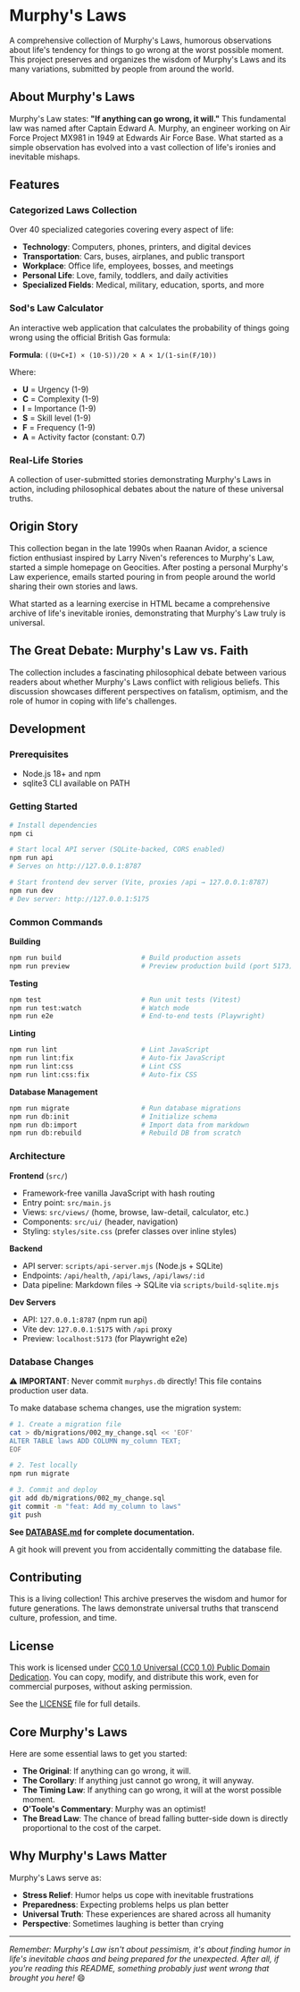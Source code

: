 # Murphy's Laws

A comprehensive collection of Murphy's Laws, humorous observations about life's tendency for things to go wrong at the worst possible moment. This project preserves and organizes the wisdom of Murphy's Laws and its many variations, submitted by people from around the world.

## About Murphy's Laws

Murphy's Law states: **"If anything can go wrong, it will."** This fundamental law was named after Captain Edward A. Murphy, an engineer working on Air Force Project MX981 in 1949 at Edwards Air Force Base. What started as a simple observation has evolved into a vast collection of life's ironies and inevitable mishaps.

## Features

### Categorized Laws Collection
Over 40 specialized categories covering every aspect of life:
- **Technology**: Computers, phones, printers, and digital devices
- **Transportation**: Cars, buses, airplanes, and public transport
- **Workplace**: Office life, employees, bosses, and meetings
- **Personal Life**: Love, family, toddlers, and daily activities
- **Specialized Fields**: Medical, military, education, sports, and more

### Sod's Law Calculator
An interactive web application that calculates the probability of things going wrong using the official British Gas formula:

**Formula**: `((U+C+I) × (10-S))/20 × A × 1/(1-sin(F/10))`

Where:
- **U** = Urgency (1-9)
- **C** = Complexity (1-9) 
- **I** = Importance (1-9)
- **S** = Skill level (1-9)
- **F** = Frequency (1-9)
- **A** = Activity factor (constant: 0.7)

### Real-Life Stories
A collection of user-submitted stories demonstrating Murphy's Laws in action, including philosophical debates about the nature of these universal truths.

## Origin Story

This collection began in the late 1990s when Raanan Avidor, a science fiction enthusiast inspired by Larry Niven's references to Murphy's Law, started a simple homepage on Geocities. After posting a personal Murphy's Law experience, emails started pouring in from people around the world sharing their own stories and laws. 

What started as a learning exercise in HTML became a comprehensive archive of life's inevitable ironies, demonstrating that Murphy's Law truly is universal.

## The Great Debate: Murphy's Law vs. Faith

The collection includes a fascinating philosophical debate between various readers about whether Murphy's Laws conflict with religious beliefs. This discussion showcases different perspectives on fatalism, optimism, and the role of humor in coping with life's challenges.

## Development

### Prerequisites

- Node.js 18+ and npm
- sqlite3 CLI available on PATH

### Getting Started

```bash
# Install dependencies
npm ci

# Start local API server (SQLite-backed, CORS enabled)
npm run api
# Serves on http://127.0.0.1:8787

# Start frontend dev server (Vite, proxies /api → 127.0.0.1:8787)
npm run dev
# Dev server: http://127.0.0.1:5175
```

### Common Commands

**Building**
```bash
npm run build                    # Build production assets
npm run preview                  # Preview production build (port 5173)
```

**Testing**
```bash
npm test                         # Run unit tests (Vitest)
npm run test:watch               # Watch mode
npm run e2e                      # End-to-end tests (Playwright)
```

**Linting**
```bash
npm run lint                     # Lint JavaScript
npm run lint:fix                 # Auto-fix JavaScript
npm run lint:css                 # Lint CSS
npm run lint:css:fix             # Auto-fix CSS
```

**Database Management**
```bash
npm run migrate                  # Run database migrations
npm run db:init                  # Initialize schema
npm run db:import                # Import data from markdown
npm run db:rebuild               # Rebuild DB from scratch
```

### Architecture

**Frontend** (`src/`)
- Framework-free vanilla JavaScript with hash routing
- Entry point: `src/main.js`
- Views: `src/views/` (home, browse, law-detail, calculator, etc.)
- Components: `src/ui/` (header, navigation)
- Styling: `styles/site.css` (prefer classes over inline styles)

**Backend**
- API server: `scripts/api-server.mjs` (Node.js + SQLite)
- Endpoints: `/api/health`, `/api/laws`, `/api/laws/:id`
- Data pipeline: Markdown files → SQLite via `scripts/build-sqlite.mjs`

**Dev Servers**
- API: `127.0.0.1:8787` (npm run api)
- Vite dev: `127.0.0.1:5175` with `/api` proxy
- Preview: `localhost:5173` (for Playwright e2e)

### Database Changes

⚠️ **IMPORTANT**: Never commit `murphys.db` directly! This file contains production user data.

To make database schema changes, use the migration system:

```bash
# 1. Create a migration file
cat > db/migrations/002_my_change.sql << 'EOF'
ALTER TABLE laws ADD COLUMN my_column TEXT;
EOF

# 2. Test locally
npm run migrate

# 3. Commit and deploy
git add db/migrations/002_my_change.sql
git commit -m "feat: Add my_column to laws"
git push
```

**See [DATABASE.md](./DATABASE.md) for complete documentation.**

A git hook will prevent you from accidentally committing the database file.

## Contributing

This is a living collection! This archive preserves the wisdom and humor for future generations. The laws demonstrate universal truths that transcend culture, profession, and time.

## License

This work is licensed under [CC0 1.0 Universal (CC0 1.0) Public Domain Dedication](https://creativecommons.org/publicdomain/zero/1.0/). You can copy, modify, and distribute this work, even for commercial purposes, without asking permission.

See the [LICENSE](LICENSE) file for full details.

## Core Murphy's Laws

Here are some essential laws to get you started:

- **The Original**: If anything can go wrong, it will.
- **The Corollary**: If anything just cannot go wrong, it will anyway.
- **The Timing Law**: If anything can go wrong, it will at the worst possible moment.
- **O'Toole's Commentary**: Murphy was an optimist!
- **The Bread Law**: The chance of bread falling butter-side down is directly proportional to the cost of the carpet.

## Why Murphy's Laws Matter

Murphy's Laws serve as:
- **Stress Relief**: Humor helps us cope with inevitable frustrations
- **Preparedness**: Expecting problems helps us plan better
- **Universal Truth**: These experiences are shared across all humanity
- **Perspective**: Sometimes laughing is better than crying

---

*Remember: Murphy's Law isn't about pessimism, it's about finding humor in life's inevitable chaos and being prepared for the unexpected. After all, if you're reading this README, something probably just went wrong that brought you here!* 😄
